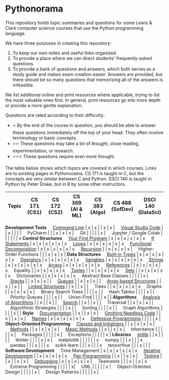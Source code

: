 # Pythonorama
This repository holds topic summaries and questions for some Lewis \& Clark computer science courses that use the Python programming language.

We have three purposes in creating this repository:
1. To keep our own notes and useful links organized.
1. To provide a place where we can direct students' frequently-asked questions.
1. To provide a bank of questions and answers, which both serves as a study guide and makes exam creation easier. Answers are provided, but there should be so many questions that memorizing all of the answers is infeasible.

We list additional online and print resources where applicable, trying to list the most valuable ones first. In general, print resources go into more depth or provide a more gentle explanation.

Questions are rated according to their difficulty:
- :star: By the end of the course in question, you should be able to answer these questions immediately off the top of your head. They often involve terminology or basic concepts.
- :star::star: These questions may take a bit of thought, close reading, experimentation, or research.
- :star::star::star: These questions require even more thought.

The table below shows which topics are covered in which courses. Links are to existing pages in Pythonorama. CS 171 is taught in C, but the concepts are very similar between C and Python. DSCI 140 is taught in Python by Peter Drake, but in R by some other instructors.

Topic | CS 171<br>(CS1) | CS 172<br>(CS2) | CS 369<br>(AI & ML) | CS 383<br>(Algo) | CS 488<br>(SofDev) | DSCI 140<br>(DataSci)
-|-|-|-|-|-|-
**Development Tools**
&nbsp;&nbsp;&nbsp;&nbsp;[Command Line](development_tools/command_line.md) | x | x | | x | x |
&nbsp;&nbsp;&nbsp;&nbsp;[Visual Studio Code](development_tools/vs_code.md) | | x | | | |
&nbsp;&nbsp;&nbsp;&nbsp;PyCharm | | | x | x | x |
&nbsp;&nbsp;&nbsp;&nbsp;Git | | | | | x |
&nbsp;&nbsp;&nbsp;&nbsp;Jupyter / Google Colab | | | | | | x
**Control Structures**
&nbsp;&nbsp;&nbsp;&nbsp;[Your First Program](control_structures/your_first_program.md) | x | x | x | x | x | x
&nbsp;&nbsp;&nbsp;&nbsp;[If Statements](control_structures/if_else.md) | x | x | x | x | x | x
&nbsp;&nbsp;&nbsp;&nbsp;[Loops](control_structures/loops.md) | x | x | x | x | x | x
&nbsp;&nbsp;&nbsp;&nbsp;[Functional Decomposition](control_structures/functional_decomposition.md) | x | x | x | x | x | x
&nbsp;&nbsp;&nbsp;&nbsp;[Recursion](control_structures/recursion.md) | | x | x | x | x |
&nbsp;&nbsp;&nbsp;&nbsp;Higher-Order Functions | | | x | x | x |
**Data Structures**
&nbsp;&nbsp;&nbsp;&nbsp;[Built-in Types](data_structures/built_in_types.md) | x | x | x | x | x | x
&nbsp;&nbsp;&nbsp;&nbsp;[Operators](data_structures/operators.md) | x | x | x | x | x | x
&nbsp;&nbsp;&nbsp;&nbsp;[Variables](data_structures/variables.md) | x | x | x | x | x | x
&nbsp;&nbsp;&nbsp;&nbsp;[Strings](data_structures/strings.md) | x | x | x | x | x | x
&nbsp;&nbsp;&nbsp;&nbsp;[Arrays](data_structures/arrays.md) | x | x | x | x | x | x
&nbsp;&nbsp;&nbsp;&nbsp;[References](data_structures/references.md) | | x | x | x | x | x
&nbsp;&nbsp;&nbsp;&nbsp;Equality | | x | x | x | x | x
&nbsp;&nbsp;&nbsp;&nbsp;[Tuples](data_structures/tuples.md) | | x | x | x | x | x
&nbsp;&nbsp;&nbsp;&nbsp;[Sets](data_structures/sets.md) | | x | x | x | x | x
&nbsp;&nbsp;&nbsp;&nbsp;Dictionaries | | x | x | x | x | x
&nbsp;&nbsp;&nbsp;&nbsp;Abstract Base Classes | | | | | x |
&nbsp;&nbsp;&nbsp;&nbsp;[Stacks](data_structures/stacks.md) | | x | x | x |  |
&nbsp;&nbsp;&nbsp;&nbsp;[Queues](data_structures/queues.md) | | x | x | x |  |
&nbsp;&nbsp;&nbsp;&nbsp;[Array-based Structures](data_structures/array_based.md) | | x | | x |  |
&nbsp;&nbsp;&nbsp;&nbsp;[Linked Structures](data_structures/linked_lists.md) | | x | | x |  |
&nbsp;&nbsp;&nbsp;&nbsp;Trees | | x | x | x | x | x
&nbsp;&nbsp;&nbsp;&nbsp;Graphs | | x | x | x | x |
&nbsp;&nbsp;&nbsp;&nbsp;Binary Search Trees | | | | x | |
&nbsp;&nbsp;&nbsp;&nbsp;Hash Tables | | | | x | |
&nbsp;&nbsp;&nbsp;&nbsp;Priority Queues | | | | x | |
&nbsp;&nbsp;&nbsp;&nbsp;Union-Find | | | | x | |
**Algorithms**
&nbsp;&nbsp;&nbsp;&nbsp;[Analysis of Algorithms](algorithms/analysis.md) | | x | | x | |
&nbsp;&nbsp;&nbsp;&nbsp;[Search](algorithms/search.md) | | x | | x | |
&nbsp;&nbsp;&nbsp;&nbsp;Traversal | | x | x | x | |
&nbsp;&nbsp;&nbsp;&nbsp;Algorithmic Strategies | | | | x | |
&nbsp;&nbsp;&nbsp;&nbsp;Sorting | | | | x | |
&nbsp;&nbsp;&nbsp;&nbsp;Graph Algorithms | | | | x | |
**Style**
&nbsp;&nbsp;&nbsp;&nbsp;[Documentation](style/documentation.md) | | x |  | x | x |
&nbsp;&nbsp;&nbsp;&nbsp;[Omitting Needless Code](style/omitting_needless_code.md) | | x | | x | x |
&nbsp;&nbsp;&nbsp;&nbsp;[Names](style/names.md) | x | x | x | x | x | x
&nbsp;&nbsp;&nbsp;&nbsp;[Defensive Programming](style/defensive_programming.md) | | | | | x |
**Object-Oriented Programming**
&nbsp;&nbsp;&nbsp;&nbsp;[Classes and Initializers](oop/classes.md) | | x | x | x | x |
&nbsp;&nbsp;&nbsp;&nbsp;[Methods](oop/methods.md) | | x | x | x | x |
&nbsp;&nbsp;&nbsp;&nbsp;[Magic Methods](oop/magic.md) | | x | | x | x |
&nbsp;&nbsp;&nbsp;&nbsp;Inheritance | | | | | x |
&nbsp;&nbsp;&nbsp;&nbsp;Packages | | | | | x |
&nbsp;&nbsp;&nbsp;&nbsp;Exceptions | | | | | x |
**Libraries**
&nbsp;&nbsp;&nbsp;&nbsp;[stdlib](libraries/stdlib.md) | | x | | | |
&nbsp;&nbsp;&nbsp;&nbsp;tkinter | | | | x | x |
&nbsp;&nbsp;&nbsp;&nbsp;matplotlib | | | | | | x
&nbsp;&nbsp;&nbsp;&nbsp;numpy | | | x | | | x
&nbsp;&nbsp;&nbsp;&nbsp;pandas | | | x | | | x
&nbsp;&nbsp;&nbsp;&nbsp;scikit-learn | | | x | | | x
&nbsp;&nbsp;&nbsp;&nbsp;tensorflow | | | x | | |
**Software Development**
&nbsp;&nbsp;&nbsp;&nbsp;Time Management | x | x | x | x | x | x
&nbsp;&nbsp;&nbsp;&nbsp;[Iterative Development](software_development/iterative_development.md) | | x | x | x | x | x
&nbsp;&nbsp;&nbsp;&nbsp;[Pair Programming](software_development/pair_programming.md) | | x | | x | x |
&nbsp;&nbsp;&nbsp;&nbsp;[Testing](software_development/testing.md) | | x | | x | x |
&nbsp;&nbsp;&nbsp;&nbsp;[Debugging](software_development/debugging.md) | x | x | x | x | x |
&nbsp;&nbsp;&nbsp;&nbsp;Teamwork | | | x | | x | x
&nbsp;&nbsp;&nbsp;&nbsp;Extreme Programming | | | | |  x|
&nbsp;&nbsp;&nbsp;&nbsp;UML | | | | | x |
&nbsp;&nbsp;&nbsp;&nbsp;Object-Oriented Design | | | | | x |
&nbsp;&nbsp;&nbsp;&nbsp;Design Patterns | | | | | x |
